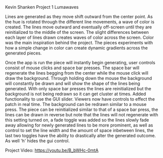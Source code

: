 Kevin Shanken
Project 1
Lumawaves


Lines are generated as they move shift outward from the center point.  As the hue is rotated through the different line movements, a wave of color is created.  The lines move outward and eventually off-screen until they are reinitialized to the middle of the screen.  The slight differences between each layer of lines drawn creates waves of color across the screen.  Color was the main inspiration behind the project.  The pieces experiments with how a simple change in color can create dynamic gradients across the generated pieces.  

Once the app is run the piece will instantly begin generating, user controls consist of mouse clicks and space bar presses.  The space bar will regenerate the lines begging from the center while the mouse click will draw the background.  Through holding down the mouse the background will constantly be drawn and will show the shape of the lines being generated.  With only space bar presses the lines are reinitialized but the background is not being redrawn so it can get cluster at times.  Added functionality to use the GUI slider.  Viewers now have controls to effect the patch in real time.  The background can be redrawn similar to a mouse press.  The piece can be reinitialized similar to that of a space bar press, the lines can be drawn in reverse but note that the lines will not regenerate with this setting turned on,  a fade toggle was added so the lines slowly fade away allowing for newly generated lines to be more prominent, as well as control to set the line width and the amount of space inbetween lines, the last two toggles have the ability to drastically alter the generated outcome.  As well 'h' hides the gui control.

Project Video:      https://youtu.be/B_bWHc-0mtA